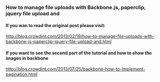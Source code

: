 ### How to manage file uploads with Backbone.js, paperclip, jquery file upload and

#### If you wan to read the original post please visit:
http://blog.crowdint.com/2013/02/19/how-to-manage-file-uploads-with-backbone-js-paperclip-jquery-file-upload-and.html

#### If you want to see the second part of the tutorial and how to show the images in backbone
http://blog.crowdint.com/2013/07/25/backbone-how-to-implement-pagination.html
